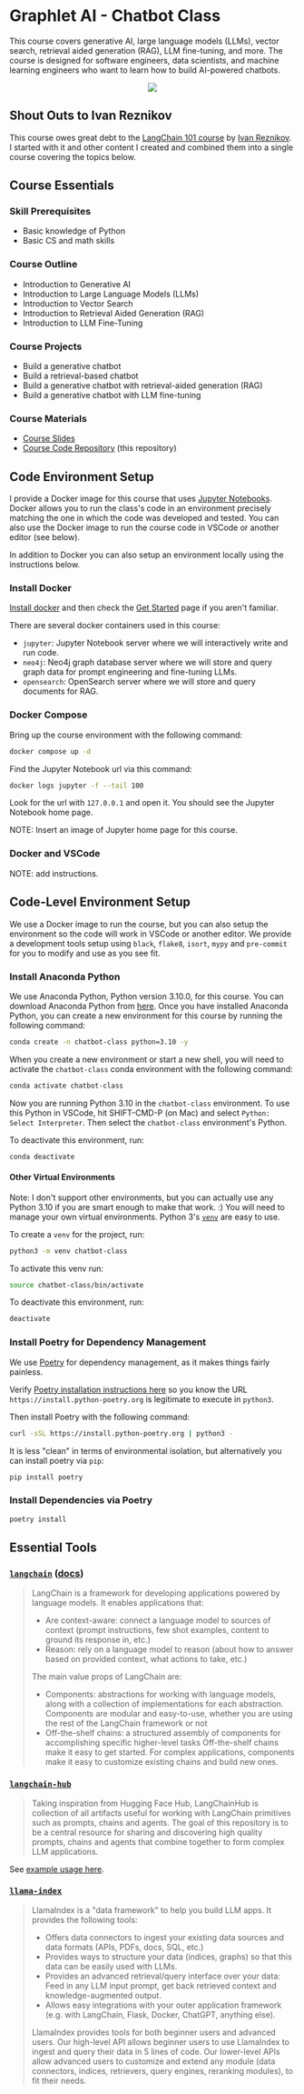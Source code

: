 # Graphlet AI - Chatbot Class

This course covers generative AI, large language models (LLMs), vector search, retrieval aided generation (RAG), LLM fine-tuning, and more. The course is designed for software engineers, data scientists, and machine learning engineers who want to learn how to build AI-powered chatbots.

<center><img src="images/Graphlet-AI-Banner-with-Hypergraph-and-Womans-Head.jpg" /></center>

## Shout Outs to Ivan Reznikov

This course owes great debt to the [LangChain 101 course](https://medium.com/@ivanreznikov/langchain-101-course-updated-668f7b41d6cb) by [Ivan Reznikov](https://www.linkedin.com/in/reznikovivan/). I started with it and other content I created and combined them into a single course covering the topics below.

## Course Essentials

### Skill Prerequisites

- Basic knowledge of Python
- Basic CS and math skills

### Course Outline

- Introduction to Generative AI
- Introduction to Large Language Models (LLMs)
- Introduction to Vector Search
- Introduction to Retrieval Aided Generation (RAG)
- Introduction to LLM Fine-Tuning

### Course Projects

- Build a generative chatbot
- Build a retrieval-based chatbot
- Build a generative chatbot with retrieval-aided generation (RAG)
- Build a generative chatbot with LLM fine-tuning

### Course Materials

- [Course Slides](https://bit.ly/graphlet_chatbot_slides)
- [Course Code Repository](https://github.com/Graphlet-AI/chatbot-class) (this repository)

## Code Environment Setup

I provide a Docker image for this course that uses [Jupyter Notebooks](https://jupyter.org/). Docker allows you to run the class's code in an environment precisely matching the one in which the code was developed and tested. You can also use the Docker image to run the course code in VSCode or another editor (see below).

In addition to Docker you can also setup an environment locally using the instructions below.

### Install Docker

[Install docker](https://docs.docker.com/engine/install/) and then check the [Get Started](https://www.docker.com/get-started/) page if you aren't familiar.

There are several docker containers used in this course:

- `jupyter`: Jupyter Notebook server where we will interactively write and run code.
- `neo4j`: Neo4j graph database server where we will store and query graph data for prompt engineering and fine-tuning LLMs.
- `opensearch`: OpenSearch server where we will store and query documents for RAG.

### Docker Compose

Bring up the course environment with the following command:

```bash
docker compose up -d
```

Find the Jupyter Notebook url via this command:

```bash
docker logs jupyter -f --tail 100
```

Look for the url with `127.0.0.1` and open it. You should see the Jupyter Notebook home page.

NOTE: Insert an image of Jupyter home page for this course.

### Docker and VSCode

NOTE: add instructions.

## Code-Level Environment Setup

We use a Docker image to run the course, but you can also setup the environment so the code will work in VSCode or another editor. We provide a development tools setup using `black`, `flake8`, `isort`, `mypy` and `pre-commit` for you to modify and use as you see fit.

### Install Anaconda Python

We use Anaconda Python, Python version 3.10.0, for this course. You can download Anaconda Python from [here](https://www.anaconda.com/products/individual). Once you have installed Anaconda Python, you can create a new environment for this course by running the following command:

```bash
conda create -n chatbot-class python=3.10 -y
```

When you create a new environment or start a new shell, you will need to activate the `chatbot-class` conda environment with the following command:

```bash
conda activate chatbot-class
```

Now you are running Python 3.10 in the `chatbot-class` environment. To use this Python in VSCode, hit SHIFT-CMD-P (on Mac) and select `Python: Select Interpreter`. Then select the `chatbot-class` environment's Python.

To deactivate this environment, run:

```bash
conda deactivate
```

#### Other Virtual Environments

Note: I don't support other environments, but you can actually use any Python 3.10 if you are smart enough to make that work. :) You will need to manage your own virtual environments. Python 3's [`venv`](https://docs.python.org/3/library/venv.html) are easy to use.

To create a `venv` for the project, run:

```bash
python3 -m venv chatbot-class
```

To activate this venv run:

```bash
source chatbot-class/bin/activate
```

To deactivate this environment, run:

```bash
deactivate
```

### Install Poetry for Dependency Management

We use [Poetry](https://python-poetry.org/) for dependency management, as it makes things fairly painless. 

Verify [Poetry installation instructions here](https://python-poetry.org/docs/#installation) so you know the URL `https://install.python-poetry.org` is legitimate to execute in `python3`.

Then install Poetry with the following command:

```bash
curl -sSL https://install.python-poetry.org | python3 -
```

It is less "clean" in terms of environmental isolation, but alternatively you can install poetry via `pip`:

```bash
pip install poetry
```

### Install Dependencies via Poetry

```bash
poetry install
```

## Essential Tools

### [`langchain`](https://www.langchain.com/) ([docs](https://python.langchain.com/docs/get_started/introduction))

> LangChain is a framework for developing applications powered by language models. It enables applications that:
>
> * Are context-aware: connect a language model to sources of context (prompt instructions, few shot examples, content to ground its response in, etc.)
> * Reason: rely on a language model to reason (about how to answer based on provided context, what actions to take, etc.)
>
> The main value props of LangChain are:
>
> * Components: abstractions for working with language models, along with a collection of implementations for each abstraction. Components are modular and easy-to-use, whether you are using the rest of the LangChain framework or not
> * Off-the-shelf chains: a structured assembly of components for accomplishing specific higher-level tasks
Off-the-shelf chains make it easy to get started. For complex applications, components make it easy to customize existing chains and build new ones.

### [`langchain-hub`](https://github.com/hwchase17/langchain-hub)

> Taking inspiration from Hugging Face Hub, LangChainHub is collection of all artifacts useful for working with LangChain primitives such as prompts, chains and agents. The goal of this repository is to be a central resource for sharing and discovering high quality prompts, chains and agents that combine together to form complex LLM applications.

See [example usage here](https://python.langchain.com/docs/use_cases/question_answering/).

### [`llama-index`](https://github.com/jerryjliu/llama_index)

> LlamaIndex is a "data framework" to help you build LLM apps. It provides the following tools:
>
> * Offers data connectors to ingest your existing data sources and data formats (APIs, PDFs, docs, SQL, etc.)
> * Provides ways to structure your data (indices, graphs) so that this data can be easily used with LLMs.
> * Provides an advanced retrieval/query interface over your data: Feed in any LLM input prompt, get back retrieved context and knowledge-augmented output.
> * Allows easy integrations with your outer application framework (e.g. with LangChain, Flask, Docker, ChatGPT, anything else).
>
> LlamaIndex provides tools for both beginner users and advanced users. Our high-level API allows beginner users to use LlamaIndex to ingest and query their data in 5 lines of code. Our lower-level APIs allow advanced users to customize and extend any module (data connectors, indices, retrievers, query engines, reranking modules), to fit their needs.

